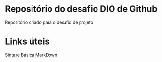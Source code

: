 # Repositório do desafio DIO de Github
Repositório criado para o desafio de projeto

# Links úteis
[Sintaxe Básica MarkDown](https://www.markdownguide.org/basic-syntax/)
